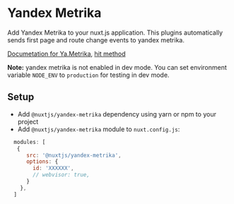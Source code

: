 # Yandex Metrika
Add Yandex Metrika to your nuxt.js application.
This plugins automatically sends first page and route change events to yandex metrika.

[Documetation for Ya.Metrika](https://yandex.com/support/metrica/code/counter-initialize.xml), [hit method](https://yandex.com/support/metrica/objects/hit.xml)

**Note:** yandex metrika is not enabled in dev mode.
You can set environment variable `NODE_ENV` to `production` for testing in dev mode.


## Setup
- Add `@nuxtjs/yandex-metrika` dependency using yarn or npm to your project
- Add `@nuxtjs/yandex-metrika` module to `nuxt.config.js`:

```js
  modules: [
   {
      src: '@nuxtjs/yandex-metrika',
      options: {
        id: 'XXXXXX',
        // webvisor: true,
      }
    },
  ]
````
